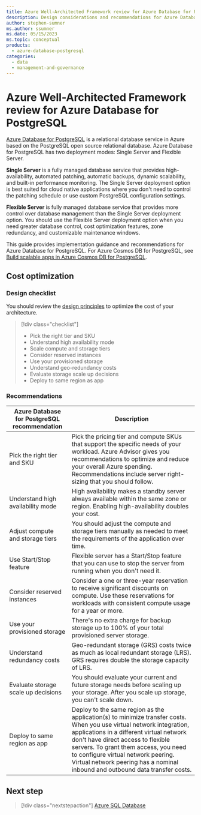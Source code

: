 ```yaml
---
title: Azure Well-Architected Framework review for Azure Database for PostgreSQL
description: Design considerations and recommendations for Azure Database for PostgreSQL
author: stephen-sumner
ms.author: ssumner
ms.date: 05/15/2023
ms.topic: conceptual
products:
  - azure-database-postgresql
categories:
  - data
  - management-and-governance
---
```


# Azure Well-Architected Framework review for Azure Database for PostgreSQL

[Azure Database for PostgreSQL](/azure/postgresql/overview) is a relational database service in Azure based on the PostgreSQL open source relational database. Azure Database for PostgreSQL has two deployment modes: Single Server and Flexible Server.

**Single Server** is a fully managed database service that provides high-availability, automated patching, automatic backups, dynamic scalability, and built-in performance monitoring. The Single Server deployment option is best suited for cloud native applications where you don't need to control the patching schedule or use custom PostgreSQL configuration settings.

**Flexible Server** is fully managed database service that provides more control over database management than the Single Server deployment option. You should use the Flexible Server deployment option when you need greater database control, cost optimization features, zone redundancy, and customizable maintenance windows.

This guide provides implementation guidance and recommendations for Azure Database for PostgreSQL. For Azure Cosmos DB for PostgreSQL, see [Build scalable apps in Azure Cosmos DB for PostgreSQL](/azure/cosmos-db/postgresql/quickstart-build-scalable-apps-overview).

## Cost optimization

### Design checklist

You should review the [design principles](/azure/architecture/framework/cost-optimization/principles) to optimize the cost of your architecture.

> [!div class="checklist"]
> - Pick the right tier and SKU
> - Understand high availability mode
> - Scale compute and storage tiers
> - Consider reserved instances
> - Use your provisioned storage
> - Understand geo-redundancy costs
> - Evaluate storage scale up decisions
> - Deploy to same region as app

### Recommendations

Azure Database for PostgreSQL recommendation | Description
| --- | --- |
| Pick the right tier and SKU | Pick the pricing tier and compute SKUs that support the specific needs of your workload. Azure Advisor gives you recommendations to optimize and reduce your overall Azure spending. Recommendations include server right-sizing that you should follow. |
| Understand high availability mode | High availability makes a standby server always available within the same zone or region. Enabling high-availability doubles your cost. |
| Adjust compute and storage tiers | You should adjust the compute and storage tiers manually as needed to meet the requirements of the application over time.
| Use Start/Stop feature | Flexible server has a Start/Stop feature that you can use to stop the server from running when you don't need it.
| Consider reserved instances | Consider a one or three-year reservation to receive significant discounts on compute. Use these reservations for workloads with consistent compute usage for a year or more. |
| Use your provisioned storage | There's no extra charge for backup storage up to 100% of your total provisioned server storage.
| Understand redundancy costs | Geo-redundant storage (GRS) costs twice as much as local redundant storage (LRS). GRS requires double the storage capacity of LRS.
| Evaluate storage scale up decisions | You should evaluate your current and future storage needs before scaling up your storage. After you scale up storage, you can't scale down.
| Deploy to same region as app | Deploy to the same region as the application(s) to minimize transfer costs. When you use virtual network integration, applications in a different virtual network don't have direct access to flexible servers. To grant them access, you need to configure virtual network peering. Virtual network peering has a nominal inbound and outbound data transfer costs.

## Next step

> [!div class="nextstepaction"]
> [Azure SQL Database](azure-sql-database-well-architected-framework.md)
